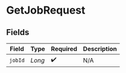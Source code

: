 # GetJobRequest


## Fields

| Field              | Type               | Required           | Description        |
| ------------------ | ------------------ | ------------------ | ------------------ |
| `jobId`            | *Long*             | :heavy_check_mark: | N/A                |